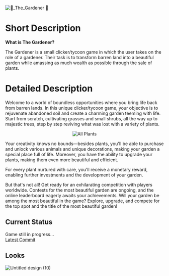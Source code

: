 
![🌱_The_Gardener 🌱](https://github.com/szymonpoterejkoinfe2/Gardener_Game/assets/115418017/42d71995-9170-4f1e-9bad-4846e0983504)

# Short Description
**What is The Gardener?**

The Gardener is a small clicker/tycoon game in which the user takes on the role of a gardener. Their task is to transform barren land into a beautiful garden while amassing as much wealth as possible through the sale of plants.

# Detailed Description
Welcome to a world of boundless opportunities where you bring life back from barren lands. In this unique clicker/tycoon game, your objective is to rejuvenate abandoned soil and create a charming garden teeming with life. Start from scratch, cultivating grasses and small shrubs, all the way up to majestic trees, step by step reviving what was lost with a variety of plants.

<p align="center">
  <img src="https://github.com/szymonpoterejkoinfe2/Gardener_Game/assets/115418017/94dd0ed4-4747-4ecb-9745-91cf4b43679b" alt="All Plants" style="margin: 0 auto;">
</p>


Your creativity knows no bounds—besides plants, you'll be able to purchase and unlock various animals and unique decorations, making your garden a special place full of life. Moreover, you have the ability to upgrade your plants, making them even more beautiful and efficient.

For every plant nurtured with care, you'll receive a monetary reward, enabling further investments and the development of your garden.

But that's not all! Get ready for an exhilarating competition with players worldwide. Contests for the most beautiful garden are ongoing, and the online leaderboard eagerly awaits your achievements. Will your garden be among the most beautiful in the game? Explore, upgrade, and compete for the top spot and the title of the most beautiful garden!


## Current Status
Game still in progress...  
[Latest Commit](https://github.com/szymonpoterejkoinfe2/Gardener_Game/commit/main)

## Looks  

![Untitled design (10)](https://github.com/szymonpoterejkoinfe2/Gardener_Game/assets/115418017/c6458811-091b-4091-87a6-757c1c8d6b3a)



